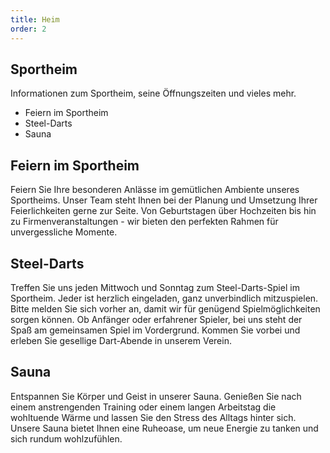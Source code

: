 ```yaml
---
title: Heim
order: 2
---
```


## Sportheim

Informationen zum Sportheim, seine Öffnungszeiten und vieles mehr.

- Feiern im Sportheim
- Steel-Darts
- Sauna

## Feiern im Sportheim
Feiern Sie Ihre besonderen Anlässe im gemütlichen Ambiente unseres Sportheims. Unser Team steht Ihnen bei der Planung und Umsetzung Ihrer Feierlichkeiten gerne zur Seite. Von Geburtstagen über Hochzeiten bis hin zu Firmenveranstaltungen - wir bieten den perfekten Rahmen für unvergessliche Momente.

## Steel-Darts
Treffen Sie uns jeden Mittwoch und Sonntag zum Steel-Darts-Spiel im Sportheim. Jeder ist herzlich eingeladen, ganz unverbindlich mitzuspielen. Bitte melden Sie sich vorher an, damit wir für genügend Spielmöglichkeiten sorgen können. Ob Anfänger oder erfahrener Spieler, bei uns steht der Spaß am gemeinsamen Spiel im Vordergrund. Kommen Sie vorbei und erleben Sie gesellige Dart-Abende in unserem Verein.

## Sauna
Entspannen Sie Körper und Geist in unserer Sauna. Genießen Sie nach einem anstrengenden Training oder einem langen Arbeitstag die wohltuende Wärme und lassen Sie den Stress des Alltags hinter sich. Unsere Sauna bietet Ihnen eine Ruheoase, um neue Energie zu tanken und sich rundum wohlzufühlen.